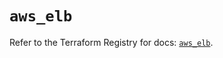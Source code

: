# `aws_elb`

Refer to the Terraform Registry for docs: [`aws_elb`](https://registry.terraform.io/providers/hashicorp/aws/6.11.0/docs/resources/elb).

